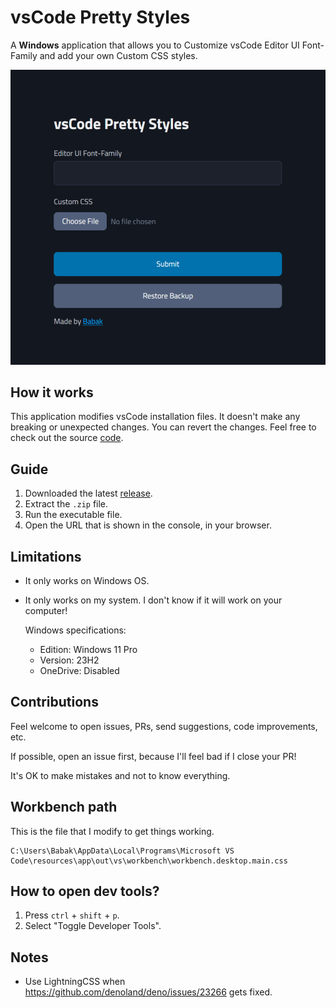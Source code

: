 # vsCode Pretty Styles

A **Windows** application that allows you to Customize vsCode Editor UI Font-Family and add your own Custom CSS styles.

![](/app.png)

## How it works

This application modifies vsCode installation files. It doesn't make any breaking or unexpected changes. You can revert the changes. Feel free to check out the source [code](/src/lib/updateVsCodeStyles.ts).

## Guide

1. Downloaded the latest [release](https://github.com/babakfp/vscode-pretty-styles/releases/latest).
2. Extract the `.zip` file.
3. Run the executable file.
4. Open the URL that is shown in the console, in your browser.

## Limitations

-   It only works on Windows OS.
-   It only works on my system. I don't know if it will work on your computer!

    Windows specifications:

    -   Edition: Windows 11 Pro
    -   Version: 23H2
    -   OneDrive: Disabled

## Contributions

Feel welcome to open issues, PRs, send suggestions, code improvements, etc.

If possible, open an issue first, because I'll feel bad if I close your PR!

It's OK to make mistakes and not to know everything.

## Workbench path

This is the file that I modify to get things working.

```
C:\Users\Babak\AppData\Local\Programs\Microsoft VS Code\resources\app\out\vs\workbench\workbench.desktop.main.css
```

## How to open dev tools?

1. Press `ctrl` + `shift` + `p`.
2. Select "Toggle Developer Tools".

## Notes

-   Use LightningCSS when https://github.com/denoland/deno/issues/23266 gets fixed.
